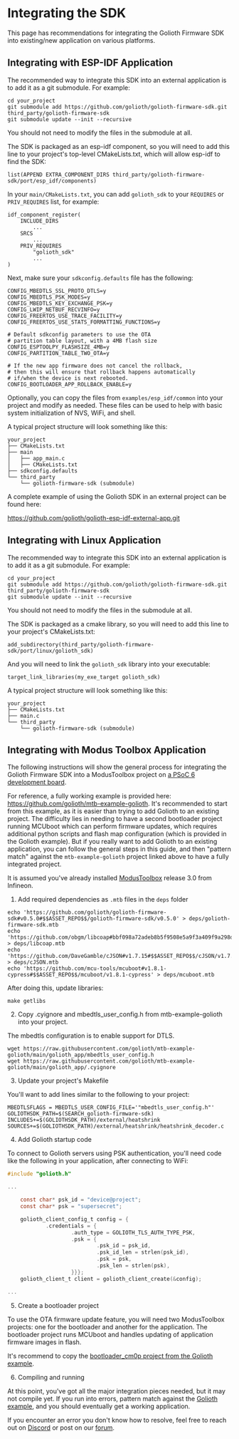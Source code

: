 # Integrating the SDK

This page has recommendations for integrating the Golioth Firmware SDK
into existing/new application on various platforms.

## Integrating with ESP-IDF Application

The recommended way to integrate this SDK into an external application is to add it as a
git submodule. For example:

```
cd your_project
git submodule add https://github.com/golioth/golioth-firmware-sdk.git third_party/golioth-firmware-sdk
git submodule update --init --recursive
```

You should not need to modify the files in the submodule at all.

The SDK is packaged as an esp-idf component, so you will need to add this line
to your project's top-level CMakeLists.txt, which will allow esp-idf to find the SDK:

```
list(APPEND EXTRA_COMPONENT_DIRS third_party/golioth-firmware-sdk/port/esp_idf/components)
```

In your `main/CMakeLists.txt`, you can add `golioth_sdk` to your `REQUIRES` or `PRIV_REQUIRES`
list, for example:

```
idf_component_register(
    INCLUDE_DIRS
        ...
    SRCS
        ...
    PRIV_REQUIRES
        "golioth_sdk"
        ...
)
```

Next, make sure your `sdkconfig.defaults` file has the following:

```
CONFIG_MBEDTLS_SSL_PROTO_DTLS=y
CONFIG_MBEDTLS_PSK_MODES=y
CONFIG_MBEDTLS_KEY_EXCHANGE_PSK=y
CONFIG_LWIP_NETBUF_RECVINFO=y
CONFIG_FREERTOS_USE_TRACE_FACILITY=y
CONFIG_FREERTOS_USE_STATS_FORMATTING_FUNCTIONS=y

# Default sdkconfig parameters to use the OTA
# partition table layout, with a 4MB flash size
CONFIG_ESPTOOLPY_FLASHSIZE_4MB=y
CONFIG_PARTITION_TABLE_TWO_OTA=y

# If the new app firmware does not cancel the rollback,
# then this will ensure that rollback happens automatically
# if/when the device is next rebooted.
CONFIG_BOOTLOADER_APP_ROLLBACK_ENABLE=y
```

Optionally, you can copy the files from `examples/esp_idf/common` into your project and modify
as needed. These files can be used to help with basic system initialization of
NVS, WiFi, and shell.

A typical project structure will look something like this:

```
your_project
├── CMakeLists.txt
├── main
│   ├── app_main.c
│   ├── CMakeLists.txt
├── sdkconfig.defaults
└── third_party
    └── golioth-firmware-sdk (submodule)
```

A complete example of using the Golioth SDK in an external project can be found here:

https://github.com/golioth/golioth-esp-idf-external-app.git

## Integrating with Linux Application

The recommended way to integrate this SDK into an external application is to add it as a
git submodule. For example:

```
cd your_project
git submodule add https://github.com/golioth/golioth-firmware-sdk.git third_party/golioth-firmware-sdk
git submodule update --init --recursive
```

You should not need to modify the files in the submodule at all.

The SDK is packaged as a cmake library, so you will need to add this line
to your project's CMakeLists.txt:

```
add_subdirectory(third_party/golioth-firmware-sdk/port/linux/golioth_sdk)
```

And you will need to link the `golioth_sdk` library into your executable:

```
target_link_libraries(my_exe_target golioth_sdk)
```

A typical project structure will look something like this:

```
your_project
├── CMakeLists.txt
├── main.c
└── third_party
    └── golioth-firmware-sdk (submodule)
```

## Integrating with Modus Toolbox Application

The following instructions will show the general process for integrating the Golioth Firmware SDK
into a ModusToolbox project on [a PSoC 6 development board](https://www.infineon.com/cms/en/product/evaluation-boards/cy8cproto-062-4343w/).

For reference, a fully working example is provided here: https://github.com/golioth/mtb-example-golioth.
It's recommended to start from this example, as it is easier than trying to add
Golioth to an existing project. The difficulty lies in needing to have a second bootloader project
running MCUboot which can perform firmware updates, which requires additional python scripts and
flash map configuration (which is provided in the Golioth example). But if you really want to add
Golioth to an existing application, you can follow the general steps in
this guide, and then "pattern match" against the `mtb-example-golioth` project linked above to
have a fully integrated project.

It is assumed you've already installed
[ModusToolbox](https://www.infineon.com/cms/en/design-support/tools/sdk/modustoolbox-software/)
release 3.0 from Infineon.

1. Add required dependencies as `.mtb` files in the `deps` folder

```
echo 'https://github.com/golioth/golioth-firmware-sdk#v0.5.0#$$ASSET_REPO$$/golioth-firmware-sdk/v0.5.0' > deps/golioth-firmware-sdk.mtb
echo 'https://github.com/obgm/libcoap#bbf098a72adeb8b5f9508e5a9f3a409f9a298d7a#$$ASSET_REPO$$/libcoap/bbf098a72adeb8b5f9508e5a9f3a409f9a298d7a' > deps/libcoap.mtb
echo 'https://github.com/DaveGamble/cJSON#v1.7.15#$$ASSET_REPO$$/cJSON/v1.7.15' > deps/cJSON.mtb
echo 'https://github.com/mcu-tools/mcuboot#v1.8.1-cypress#$$ASSET_REPO$$/mcuboot/v1.8.1-cypress' > deps/mcuboot.mtb
```

After doing this, update libraries:

```
make getlibs
```

2. Copy .cyignore and mbedtls_user_config.h from mtb-example-golioth into your project.

The mbedtls configuration is to enable support for DTLS.

```
wget https://raw.githubusercontent.com/golioth/mtb-example-golioth/main/golioth_app/mbedtls_user_config.h
wget https://raw.githubusercontent.com/golioth/mtb-example-golioth/main/golioth_app/.cyignore
```

3. Update your project's Makefile

You'll want to add lines similar to the following to your project:

```
MBEDTLSFLAGS = MBEDTLS_USER_CONFIG_FILE='"mbedtls_user_config.h"'
GOLIOTHSDK_PATH=$(SEARCH_golioth-firmware-sdk)
INCLUDES+=$(GOLIOTHSDK_PATH)/external/heatshrink
SOURCES+=$(GOLIOTHSDK_PATH)/external/heatshrink/heatshrink_decoder.c
```

4. Add Golioth startup code

To connect to Golioth servers using PSK authentication, you'll need code like the following
in your application, after connecting to WiFi:

```c
#include "golioth.h"

...

    const char* psk_id = "device@project";
    const char* psk = "supersecret";

    golioth_client_config_t config = {
            .credentials = {
                    .auth_type = GOLIOTH_TLS_AUTH_TYPE_PSK,
                    .psk = {
                            .psk_id = psk_id,
                            .psk_id_len = strlen(psk_id),
                            .psk = psk,
                            .psk_len = strlen(psk),
                    }}};
    golioth_client_t client = golioth_client_create(&config);

...
```

5. Create a bootloader project

To use the OTA firmware update feature, you will need two ModusToolbox projects: one for the
bootloader and another for the application. The bootloader project runs MCUboot and handles
updating of application firmware images in flash.

It's recommend to copy the
[bootloader_cm0p project from the Golioth example](https://github.com/golioth/mtb-example-golioth/tree/main/bootloader_cm0p).

6. Compiling and running

At this point, you've got all the major integration pieces needed, but it may not compile yet. If
you run into errors, pattern match against the [Golioth example](https://github.com/golioth/mtb-example-golioth),
and you should eventually get a working application.

If you encounter an error you don't know how to resolve, feel free to reach out on [Discord](https://discord.com/invite/UUqsDaG7kP)
or post on our [forum](https://forum.golioth.io/).
